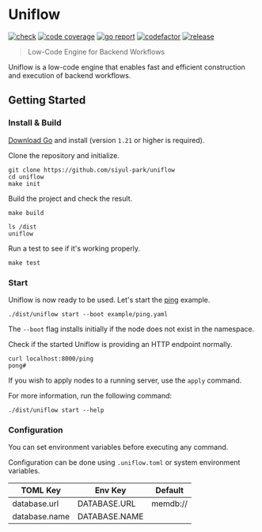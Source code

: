 # Uniflow

[![check][repo_check_img]][repo_check_url]
[![code coverage][go_code_coverage_img]][go_code_coverage_url]
[![go report][go_report_img]][go_report_url]
[![codefactor][repo_codefactor_img]][repo_codefactor_url]
[![release][repo_releases_img]][repo_releases_url]

> Low-Code Engine for Backend Workflows

Uniflow is a low-code engine that enables fast and efficient construction and execution of backend workflows.

## Getting Started
### Install & Build
[Download Go][go_download_url] and install (version `1.21` or higher is required).

Clone the repository and initialize.

```shell
git clone https://github.com/siyul-park/uniflow
cd uniflow
make init
```

Build the project and check the result.

```shell
make build
```

```shell
ls /dist
uniflow
```

Run a test to see if it's working properly.

```shell
make test
```

### Start
Uniflow is now ready to be used. Let's start the [ping](/examples/ping.yaml) example.

```shell
./dist/uniflow start --boot example/ping.yaml
```
The `--boot` flag installs initially if the node does not exist in the namespace.

Check if the started Uniflow is providing an HTTP endpoint normally.

```shell
curl localhost:8000/ping
pong#
```

If you wish to apply nodes to a running server, use the `apply` command.

For more information, run the following command:
```shell
./dist/uniflow start --help
```

### Configuration
You can set environment variables before executing any command.

Configuration can be done using `.uniflow.toml` or system environment variables.

| TOML Key | Env Key | Default |
|---|---|---|
| database.url | DATABASE.URL | memdb:// |
| database.name | DATABASE.NAME |  |

<!-- Go -->

[go_download_url]: https://golang.org/dl/
[go_version_img]: https://img.shields.io/badge/Go-1.21+-00ADD8?style=for-the-badge&logo=go
[go_code_coverage_img]: https://codecov.io/gh/siyul-park/uniflow/graph/badge.svg?token=quEl9AbBcW
[go_code_coverage_url]: https://codecov.io/gh/siyul-park/uniflow
[go_report_img]: https://goreportcard.com/badge/github.com/siyul-park/uniflow
[go_report_url]: https://goreportcard.com/report/github.com/siyul-park/uniflow

<!-- Repository -->

[repo_url]: https://github.com/siyul-park/uniflow
[repo_issues_url]: https://github.com/siyul-park/uniflow/issues
[repo_pull_request_url]: https://github.com/siyul-park/uniflow/pulls
[repo_discussions_url]: https://github.com/siyul-park/uniflow/discussions
[repo_releases_img]: https://img.shields.io/github/release/siyul-park/uniflow.svg
[repo_releases_url]: https://github.com/siyul-park/uniflow/releases
[repo_wiki_url]: https://github.com/siyul-park/uniflow/wiki
[repo_wiki_img]: https://img.shields.io/badge/docs-wiki_page-blue?style=for-the-badge&logo=none
[repo_wiki_faq_url]: https://github.com/siyul-park/uniflow/wiki/FAQ
[repo_check_img]: https://github.com/siyul-park/uniflow/actions/workflows/check.yml/badge.svg
[repo_check_url]: https://github.com/siyul-park/uniflow/actions/workflows/check.yml
[repo_codefactor_img]: https://www.codefactor.io/repository/github/siyul-park/uniflow/badge
[repo_codefactor_url]: https://www.codefactor.io/repository/github/siyul-park/uniflow

